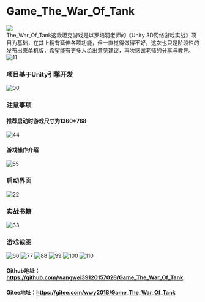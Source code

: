 # Game_The_War_Of_Tank
![](https://img.shields.io/badge/Game__The__War__Of__Tank-Unity3D-yellowgreen)<br>
The_War_Of_Tank这款坦克游戏是以罗培羽老师的《Unity 3D网络游戏实战》项目为基础，在其上稍有延伸各项功能，但一直觉得做得不好，这次也只是阶段性的发布出来单机版，希望能有更多人给出意见建议，再次感谢老师的分享与教导。
![11](https://user-images.githubusercontent.com/39434325/120064370-62ce8700-c09e-11eb-93cf-96c9617b800f.PNG)

### 项目基于Unity引擎开发
![00](https://user-images.githubusercontent.com/39434325/120064325-226f0900-c09e-11eb-87f9-1b54a84288a8.jpg)
### 注意事项
#### 推荐启动时游戏尺寸为1360*768
![44](https://user-images.githubusercontent.com/39434325/120064558-5dbe0780-c09f-11eb-8657-913b1b06579c.PNG)
#### 游戏操作介绍
![55](https://user-images.githubusercontent.com/39434325/120064575-729a9b00-c09f-11eb-9f37-37e8d141839a.PNG)
### 启动界面
![22](https://user-images.githubusercontent.com/39434325/120064392-75e15700-c09e-11eb-94c1-e7b205cbe152.PNG)
### 实战书籍
![33](https://user-images.githubusercontent.com/39434325/120064406-885b9080-c09e-11eb-851d-7ca8551816aa.jpg)
### 游戏截图
![66](https://user-images.githubusercontent.com/39434325/120072868-60812280-c0c8-11eb-9e49-e65af561aab6.PNG)
![77](https://user-images.githubusercontent.com/39434325/120072767-01bba900-c0c8-11eb-913d-c19c23d91763.PNG)
![88](https://user-images.githubusercontent.com/39434325/120072777-0a13e400-c0c8-11eb-892b-af96e676e43f.png)
![99](https://user-images.githubusercontent.com/39434325/120072781-0d0ed480-c0c8-11eb-8eca-fc795e5bb5f1.png)
![100](https://user-images.githubusercontent.com/39434325/120072784-0f712e80-c0c8-11eb-880d-7ea6a5e4bec2.png)
![110](https://user-images.githubusercontent.com/39434325/120072787-126c1f00-c0c8-11eb-99e1-ba5c9757fb46.png)
#### Github地址：https://github.com/wangwei39120157028/Game_The_War_Of_Tank<br>
#### Gitee地址：https://gitee.com/wwy2018/Game_The_War_Of_Tank
